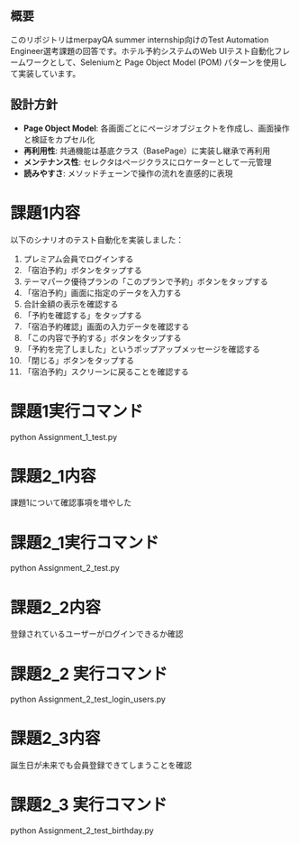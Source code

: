 ## 概要
このリポジトリはmerpayQA summer internship向けのTest Automation Engineer選考課題の回答です。ホテル予約システムのWeb UIテスト自動化フレームワークとして、Seleniumと Page Object Model (POM) パターンを使用して実装しています。

## 設計方針
- **Page Object Model**: 各画面ごとにページオブジェクトを作成し、画面操作と検証をカプセル化
- **再利用性**: 共通機能は基底クラス（BasePage）に実装し継承で再利用
- **メンテナンス性**: セレクタはページクラスにロケーターとして一元管理
- **読みやすさ**: メソッドチェーンで操作の流れを直感的に表現

# 課題1内容
以下のシナリオのテスト自動化を実装しました：
1. プレミアム会員でログインする
2. 「宿泊予約」ボタンをタップする
3. テーマパーク優待プランの「このプランで予約」ボタンをタップする
4. 「宿泊予約」画面に指定のデータを入力する
5. 合計金額の表示を確認する
6. 「予約を確認する」をタップする
7. 「宿泊予約確認」画面の入力データを確認する
8. 「この内容で予約する」ボタンをタップする
9. 「予約を完了しました」というポップアップメッセージを確認する
10. 「閉じる」ボタンをタップする
11. 「宿泊予約」スクリーンに戻ることを確認する

# 課題1実行コマンド
python Assignment_1_test.py

# 課題2_1内容
課題1について確認事項を増やした
# 課題2_1実行コマンド
python Assignment_2_test.py

# 課題2_2内容
登録されているユーザーがログインできるか確認
# 課題2_2 実行コマンド
python Assignment_2_test_login_users.py

# 課題2_3内容
誕生日が未来でも会員登録できてしまうことを確認
# 課題2_3 実行コマンド
python Assignment_2_test_birthday.py